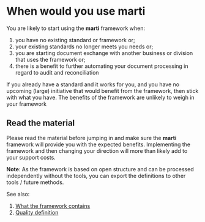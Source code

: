 # When would you use marti

You are likely to start using the **marti** framework when:
1. you have no existing standard or framework or;
2. your existing standards no longer meets you needs or;
3. you are starting document exchange with another business or division that uses the framework or;
4. there is a benefit to further automating your document processing in regard to audit and reconciliation

If you already have a standard and it works for you, and you have no upcoming (large)
initiative that would benefit from the framework, then stick with what you have.  The benefits
of the framework are unlikely to weigh in your framework

## Read the material

Please read the material before jumping in and make sure the **marti** framework will
provide you with the expected benefits.  Implementing the framework and then changing 
your direction will more than likely add to your support costs.

**Note**: As the framework is based on open structure and can be processed independently 
without the tools, you can export the definitions to other tools / future methods.

See also:
1. [What the framework contains](what.md)
2. [Quality definition](quality.md)
